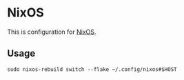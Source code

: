 # NixOS

This is configuration for [NixOS](https://nixos.org/).

## Usage

```
sudo nixos-rebuild switch --flake ~/.config/nixos#$HOST
```
